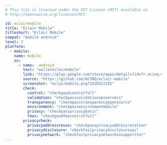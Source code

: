 ```yaml
---
# This file is licensed under the MIT License (MIT) available on
# http://opensource.org/licenses/MIT.

id: eclairmobile
title: "Eclair Mobile"
titleshort: "Eclair Mobile"
compat: "mobile android"
level: 2
platform:
  - mobile:
    name: mobile
    os:
      - name:  android
        text: "walleteclairmobile"
        link: "https://play.google.com/store/apps/details?id=fr.acinq.eclair.wallet"
        source: "https://github.com/ACINQ/eclair-mobile"
        screenshot: "eclairmobile.png?1528322191"
        check:
          control: "checkgoodcontrolfull"
          validation: "checkpassvalidationspvservers"
          transparency: "checkpasstransparencyopensource"
          environment: "checkpassenvironmentmobile"
          privacy: "checkpassprivacybasic"
          fees: "checkgoodfeecontrolfull"
        privacycheck:
          privacyaddressreuse: "checkpassprivacyaddressrotation"
          privacydisclosure: "checkfailprivacydisclosurespv"
          privacynetwork: "checkfailprivacynetworknosupporttor"
---
```

